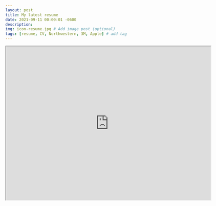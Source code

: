 ```yaml
---
layout: post
title: My latest resume
date: 2021-09-11 00:00:01 -0600
description: 
img: icon-resume.jpg # Add image post (optional)
tags: [resume, CV, Northwestern, 3M, Apple] # add tag
---
```


<iframe src="https://drive.google.com/file/d/1boRFBI2TUs1vUr_mpPjvKVxIoVtYf3JX/preview" width="640" height="480"></iframe>
